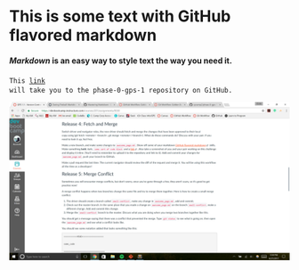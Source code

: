 # **This is some text with GitHub flavored markdown**

#### *Markdown* is an easy way to style text the way you need it.

<code>This <a href=https://github.com/cpcamp2/phase-0-gps-1>link</a> will take you to the phase-0-gps-1 repository on GitHub.</code>


![Screenshot](GPS_1.1.png)